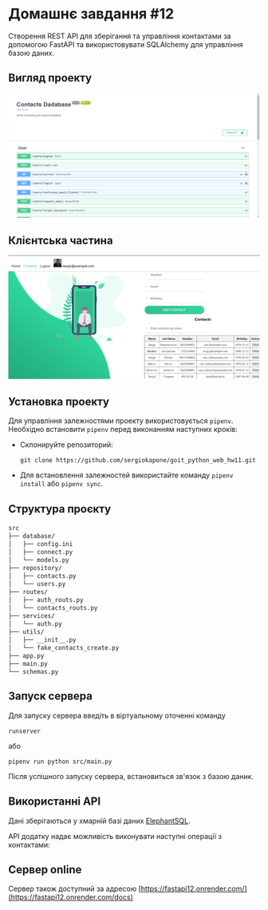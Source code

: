# Домашнє завдання #12

Створення REST API для зберігання та управління контактами за допомогою FastAPI та використовувати SQLAlchemy для управління базою даних.

## Вигляд проекту

![Вигляд проекту](./pictures/view.png)

## Клієнтська частина

![Клієнт](./pictures/client.png)

## Установка проекту

Для управління залежностями проекту використовується `pipenv`. Необхідно встановити `pipenv` перед виконанням наступних кроків:

- Склонируйте репозиторий:

  ```shell
  git clone https://github.com/sergiokapone/goit_python_web_hw11.git
  ```

- Для встановлення залежностей використайте команду `pipenv install` або `pipenv sync`.

## Структура проєкту

```shell
src
├── database/
│   ├── config.ini
│   ├── connect.py
│   └── models.py
├── repository/
│   ├── contacts.py
│   └── users.py
├── routes/
│   ├── auth_routs.py
│   └── contacts_routs.py
├── services/
│   └── auth.py
├── utils/
│   ├── __init__.py
│   └── fake_contacts_create.py
├── app.py
├── main.py
└── schemas.py
```

## Запуск сервера

Для запуску сервера введіть в віртуальному оточенні команду

```shell
runserver
```

або

```shell
pipenv run python src/main.py
```

Після успішного запуску сервера, встановиться зв'язок з базою даник.

## Використанні API

Дані зберігаються у хмарній базі даних [ElephantSQL](https://www.elephantsql.com/).

API додатку надає можливість виконувати наступні операції з контактами:

## Сервер online

Сервер також доступний за адресою [https://fastapi12.onrender.com/](https://fastapi12.onrender.com/docs)
